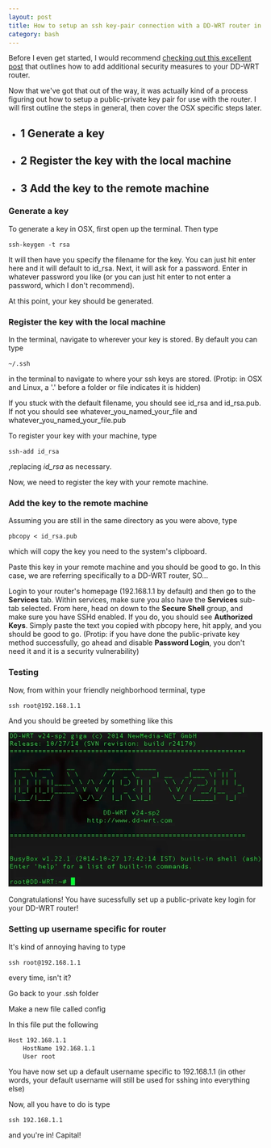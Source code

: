 ```yaml
---
layout: post
title: How to setup an ssh key-pair connection with a DD-WRT router in OSX
category: bash
---
```


Before I even get started, I would recommend
[checking out this excellent post](http://www.ibm.com/developerworks/library/l-wifisecureddwrt/)
that outlines how to add additional security measures to your DD-WRT router.

Now that we've got that out of the way, it was actually kind of a process
figuring out how to setup a public-private key pair for use with the router. I
will first outline the steps in general, then cover the OSX specific steps
later.

- ## 1 Generate a key
- ## 2 Register the key with the local machine
- ## 3 Add the key to the remote machine

### Generate a key
To generate a key in OSX, first open up the terminal. Then type

    ssh-keygen -t rsa

It will then have you specify the filename for the key. You can just hit enter
here and it will default to id_rsa. Next, it will ask for a password. Enter in
whatever password you like (or you can just hit enter to not enter a password,
which I don't recommend).

At this point, your key should be generated.

### Register the key with the local machine
In the terminal, navigate to wherever your key is stored. By default you can type

    ~/.ssh

in the terminal to navigate to where your ssh keys are stored. (Protip: in OSX
and Linux, a '.' before a folder or file indicates it is hidden)

If you stuck with the default filename, you should see id_rsa and id_rsa.pub. If not you should see whatever_you_named_your_file and whatever_you_named_your_file.pub

To register your key with your machine, type

    ssh-add id_rsa

,replacing *id_rsa* as necessary.

Now, we need to register the key with your remote machine.

### Add the key to the remote machine
Assuming you are still in the same directory as you were above, type

    pbcopy < id_rsa.pub

which will copy the key you need to the system's clipboard.

Paste this key in your remote machine and you should be good to go. In this
case, we are referring specifically to a DD-WRT router, SO...

Login to your router's homepage (192.168.1.1 by default) and then go to the
**Services** tab. Within services, make sure you also have the **Services**
sub-tab selected. From here, head on down to the **Secure Shell** group, and
make sure you have SSHd enabled. If you do, you should see **Authorized Keys**.
Simply paste the text you copied with pbcopy here, hit apply, and you should be
good to go. (Protip: if you have done the public-private key method
successfully, go ahead and disable **Password Login**, you don't need it and it
is a security vulnerability)

### Testing
Now, from within your friendly neighborhood terminal, type

    ssh root@192.168.1.1

And you should be greeted by something like this

![Terminal](/public/ssh/2016-01-18-ssh/terminal.webp)

Congratulations! You have sucessfully set up a public-private key login for your
DD-WRT router!

### Setting up username specific for router
It's kind of annoying having to type

    ssh root@192.168.1.1

every time, isn't it?

Go back to your .ssh folder

Make a new file called config

In this file put the following

    Host 192.168.1.1
    	HostName 192.168.1.1
    	User root

You have now set up a default username specific to 192.168.1.1 (in other words,
your default username will still be used for sshing into everything else)

Now, all you have to do is type

    ssh 192.168.1.1

and you're in! Capital!
